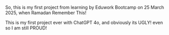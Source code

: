 So, this is my first project from learning by Eduwork Bootcamp on 25 March 2025, when Ramadan
Remember This!

This is my first project ever with ChatGPT 4o, and obviously its UGLY!
even so I am still PROUD!
